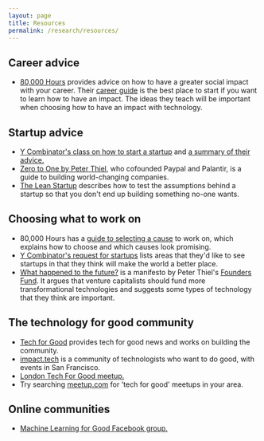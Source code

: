 ```yaml
---
layout: page
title: Resources
permalink: /research/resources/
---
```


## Career advice

* [80,000 Hours](https://80000hours.org/) provides advice on how to have a greater social impact with your career. Their [career guide](https://80000hours.org/career-guide/start-here/) is the best place to start if you want to learn how to have an impact. The ideas they teach will be important when choosing how to have an impact with technology.

## Startup advice

* [Y Combinator's class on how to start a startup](https://startupclass.co/) and [a summary of their advice.](http://playbook.samaltman.com/)
* [Zero to One by Peter Thiel](http://www.amazon.co.uk/Zero-One-Notes-Startups-Future/dp/0804139296), who cofounded Paypal and Palantir, is a guide to building world-changing companies.
* [The Lean Startup](http://www.amazon.co.uk/The-Lean-Startup-Innovation-Successful/dp/0670921602) describes how to test the assumptions behind a startup so that you don't end up building something no-one wants.

## Choosing what to work on

* 80,000 Hours has a [guide to selecting a cause](https://80000hours.org/articles/cause-selection/) to work on, which explains how to choose and which causes look promising.
* [Y Combinator's request for startups](https://www.ycombinator.com/rfs/) lists areas that they'd like to see startups in that they think will make the world a better place.
* [What happened to the future?](http://foundersfund.com/the-future/
) is a manifesto by Peter Thiel's [Founders Fund](http://foundersfund.com/). It argues that venture capitalists should fund more transformational technologies and suggests some types of technology that they think are important.

## The technology for good community
* [Tech for Good](http://www.techforgood.global/) provides tech for good news and works on building the community.
* [impact.tech](http://impact.tech/) is a community of technologists who want to do good, with events in San Francisco.
* [London Tech For Good meetup.](http://www.meetup.com/techforgood/)
* Try searching [meetup.com](http://www.meetup.com/) for 'tech for good' meetups in your area.

## Online communities

* [Machine Learning for Good Facebook group.](https://www.facebook.com/groups/ml4good/)

